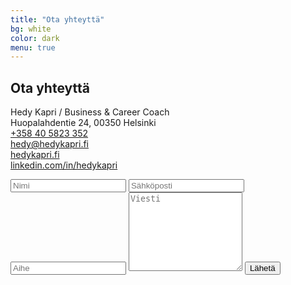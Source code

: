 ```yaml
---
title: "Ota yhteyttä"
bg: white
color: dark
menu: true
---
```


## Ota yhteyttä


<p class="section-links">
Hedy Kapri / Business & Career Coach<br/>
Huopalahdentie 24, 00350 Helsinki<br/>
<a href="tel:+358 40 5823 352">+358 40 5823 352</a><br/>
<a href="mailto:hedy@kapri.fi">hedy@hedykapri.fi</a><br/>
<a href="http://hedykapri.fi">hedykapri.fi</a><br/>
<a href="http://linkedin.com/in/hedykapri">linkedin.com/in/hedykapri</a><br/>
</p>

<form id="contactForm" method="POST" action="https://script.google.com/macros/s/AKfycbxTsM82OL2TJnPA-Tfsfsv6ZFpwVTkSYsuLXKyQb1ag8WK04_fS/exec">
<input type="text" name="Nimi" placeholder="Nimi"/>
<input type="text" name="Sähköposti" placeholder="Sähköposti"/>
<input type="text" name="Aihe" placeholder="Aihe"/>
<textarea rows="8" name="Viesti" placeholder="Viesti">
</textarea>
<input type="submit" value="Lähetä"/>
</form>
